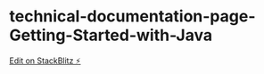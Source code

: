 # technical-documentation-page-Getting-Started-with-Java

[Edit on StackBlitz ⚡️](https://stackblitz.com/edit/js-hpbozj)